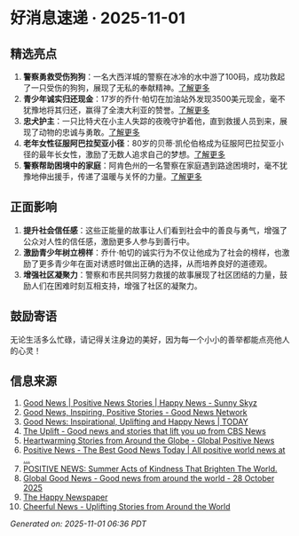 # 好消息速递 · 2025-11-01

## 精选亮点
1. **警察勇救受伤狗狗**：一名大西洋城的警察在冰冷的水中游了100码，成功救起了一只受伤的狗狗，展现了无私的奉献精神。[了解更多](https://www.sunnyskyz.com/good-news/5951/Police-Officer-Swims-100-Yards-Against-The-Current-To-Rescue-Injured-Dog)
2. **青少年诚实归还现金**：17岁的乔什·帕切在加油站外发现3500美元现金，毫不犹豫地将其归还，赢得了全澳大利亚的赞誉。[了解更多](https://www.sunnyskyz.com/good-news/5950/Teen-s-Act-Of-Honesty-After-Finding-3-500-Has-The-Whole-Internet-Cheering)
3. **忠犬护主**：一只比特犬在小主人失踪的夜晚守护着他，直到救援人员到来，展现了动物的忠诚与勇敢。[了解更多](https://www.sunnyskyz.com/good-news/5949/Pit-Bull-Protects-Missing-Child-Overnight-Until-Rescuers-Arrive)
4. **老年女性征服阿巴拉契亚小径**：80岁的贝蒂·凯伦伯格成为征服阿巴拉契亚小径的最年长女性，激励了无数人追求自己的梦想。[了解更多](https://www.sunnyskyz.com/good-news/5947/80-Year-Old-Woman-Becomes-Oldest-To-Conquer-The-Appalachian-Trail)
5. **警察帮助困境中的家庭**：阿肯色州的一名警察在家庭遇到路途困境时，毫不犹豫地伸出援手，传递了温暖与关怀的力量。[了解更多](https://www.sunnyskyz.com/good-news/5948/Police-Officer-Goes-The-Extra-Mile-To-Help-A-Stranded-Family-In-Arkansas)

## 正面影响
1. **提升社会信任感**：这些正能量的故事让人们看到社会中的善良与勇气，增强了公众对人性的信任感，激励更多人参与到善行中。
2. **激励青少年树立榜样**：乔什·帕切的诚实行为不仅让他成为了社会的榜样，也激励了更多青少年在面对诱惑时做出正确的选择，从而培养良好的道德观。
3. **增强社区凝聚力**：警察和市民共同努力救援的故事展现了社区团结的力量，鼓励人们在困难时刻互相支持，增强了社区的凝聚力。

## 鼓励寄语
无论生活多么忙碌，请记得关注身边的美好，因为每一个小小的善举都能点亮他人的心灵！

## 信息来源
1. [Good News | Positive News Stories | Happy News - Sunny Skyz](https://www.sunnyskyz.com/good-news)
2. [Good News, Inspiring, Positive Stories - Good News Network](https://www.goodnewsnetwork.org/)
3. [Good News: Inspirational, Uplifting and Happy News | TODAY](https://www.today.com/news/good-news)
4. [The Uplift - Good news and stories that lift you up from CBS News](https://www.cbsnews.com/uplift/)
5. [Heartwarming Stories from Around the Globe - Global Positive News](https://www.globalpositivenewsnetwork.com/heartwarming-stories-from-around-the-globe/)
6. [Positive News - The Best Good News Today | All positive world news at ...](https://positivenewsfoundation.org/)
7. [POSITIVE NEWS: Summer Acts of Kindness That Brighten The World.](https://thinkkindness.org/blog/positive-news-summer-acts-of-kindness-that-brighten-the-world/)
8. [Global Good News - Good news from around the world - 28 October 2025](https://globalgoodnews.com/)
9. [The Happy Newspaper](https://thehappynewspaper.com/)
10. [Cheerful News - Uplifting Stories from Around the World](https://cheerfulnewsdaily.com/)

_Generated on: 2025-11-01 06:36 PDT_
